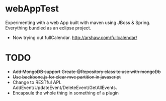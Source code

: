 webAppTest
==========
Experimenting with a web App built with maven using JBoss & Spring. Everything bundled as an eclipse project.

* Now trying out fullCalendar. http://arshaw.com/fullcalendar/

TODO
==========
* ~~Add MongoDB support~~
		~~Create @Repository class to use with mongoDb~~
* ~~Use backbone.js for clear mvc partition in javascript~~
* Change to RESTful API. AddEvent/UpdateEvent/DeleteEvent/GetAllEvents.
* Encapsule the whole thing in something of a plugin
	


